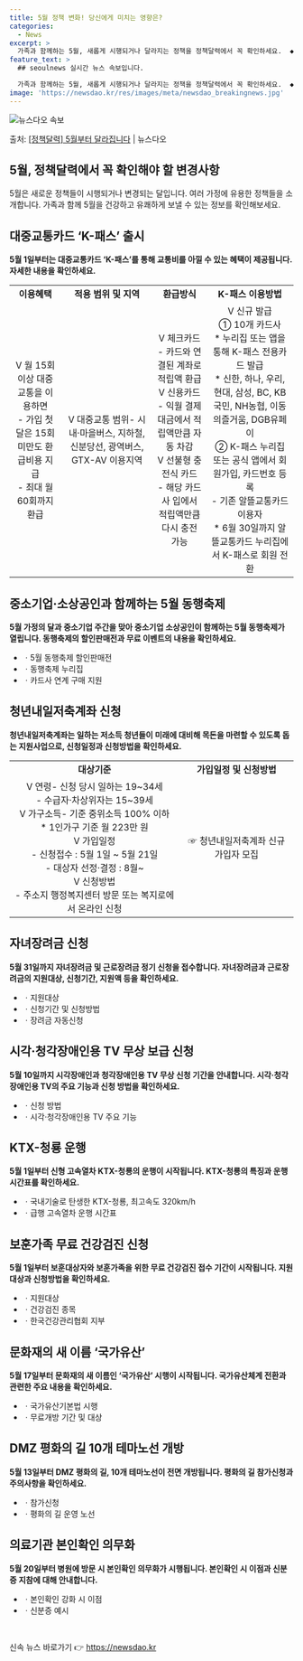 ```yaml
---
title: 5월 정책 변화! 당신에게 미치는 영향은?
categories:
  - News
excerpt: >
  가족과 함께하는 5월, 새롭게 시행되거나 달라지는 정책을 정책달력에서 꼭 확인하세요.  ◆ 대중교통카드 K-…
feature_text: >
  ## seoulnews 실시간 뉴스 속보입니다.

  가족과 함께하는 5월, 새롭게 시행되거나 달라지는 정책을 정책달력에서 꼭 확인하세요.  ◆ 대중교통카드 K-…
image: 'https://newsdao.kr/res/images/meta/newsdao_breakingnews.jpg'
---
```


![뉴스다오 속보](https://newsdao.kr/res/images/meta/newsdao_breakingnews.jpg)

<p>출처: <a href="https://newsdao.kr/3746" rel="dofollow">[정책달력] 5월부터 달라집니다</a> | 뉴스다오</p>

<h2 data-ke-size="size26">5월, 정책달력에서 꼭 확인해야 할 변경사항</h2>
<p data-ke-size="size16">5월은 새로운 정책들이 시행되거나 변경되는 달입니다. 여러 가정에 유용한 정책들을 소개합니다. 가족과 함께 5월을 건강하고 유쾌하게 보낼 수 있는 정보를 확인해보세요.</p>

<h2 data-ke-size="size24">대중교통카드 ‘K-패스’ 출시</h2>
<p data-ke-size="size16"><b>5월 1일부터는 대중교통카드 ‘K-패스’를 통해 교통비를 아낄 수 있는 혜택이 제공됩니다. 자세한 내용을 확인하세요.</b></p>

<table>
  <tr>
    <td style="text-align: center; height: 17px;"><b>이용혜택</b></td>
    <td style="text-align: center; height: 17px;"><b>적용 범위 및 지역</b></td>
    <td style="text-align: center; height: 17px;"><b>환급방식</b></td>
    <td style="text-align: center; height: 17px;"><b>K-패스 이용방법</b></td>
  </tr>
  <tr>
    <td style="text-align: center; height: 17px;">V 월 15회 이상 대중교통을 이용하면<br> - 가입 첫 달은 15회 미만도 환급비용 지급<br> - 최대 월 60회까지 환급</td>
    <td style="text-align: center; height: 17px;">V 대중교통 범위- 시내·마을버스, 지하철, 신분당선, 광역버스, GTX-AV 이용지역</td>
    <td style="text-align: center; height: 17px;">V 체크카드<br> - 카드와 연결된 계좌로 적립액 환급<br> V 신용카드<br> - 익월 결제대금에서 적립액만큼 자동 차감<br> V 선불형 충전식 카드<br> - 해당 카드사 입에서 적립액만큼 다시 충전 가능</td>
    <td style="text-align: center; height: 17px;">V 신규 발급<br> ① 10개 카드사<br> * 누리집 또는 앱을 통해 K-패스 전용카드 발급<br> * 신한, 하나, 우리, 현대, 삼성, BC, KB국민, NH농협, 이동의즐거움, DGB유페이<br> ② K-패스 누리집 또는 공식 앱에서 회원가입, 카드번호 등록<br> - 기존 알뜰교통카드 이용자<br> * 6월 30일까지 알뜰교통카드 누리집에서 K-패스로 회원 전환</td>
  </tr>
</table>

<h2 data-ke-size="size24">중소기업·소상공인과 함께하는 5월 동행축제</h2>
<p data-ke-size="size16"><b>5월 가정의 달과 중소기업 주간을 맞아 중소기업 소상공인이 함께하는 5월 동행축제가 열립니다. 동행축제의 할인판매전과 무료 이벤트의 내용을 확인하세요.</b></p>

<ul>
  <li>ㆍ5월 동행축제 할인판매전</li>
  <li>ㆍ동행축제 누리집</li>
  <li>ㆍ카드사 연계 구매 지원</li>
</ul>

<h2 data-ke-size="size24">청년내일저축계좌 신청</h2>
<p data-ke-size="size16"><b>청년내일저축계좌는 일하는 저소득 청년들이 미래에 대비해 목돈을 마련할 수 있도록 돕는 지원사업으로, 신청일정과 신청방법을 확인하세요.</b></p>

<table>
  <tr>
    <td style="text-align: center; height: 17px;"><b>대상기준</b></td>
    <td style="text-align: center; height: 17px;"><b>가입일정 및 신청방법</b></td>
  </tr>
  <tr>
    <td style="text-align: center; height: 17px;">V 연령- 신청 당시 일하는 19~34세<br> - 수급자·차상위자는 15~39세<br> V 가구소득- 기준 중위소득 100% 이하<br> * 1인가구 기준 월 223만 원<br> V 가입일정<br> - 신청접수 : 5월 1일 ~ 5월 21일<br> - 대상자 선정·결정 : 8월~<br> V 신청방법<br> - 주소지 행정복지센터 방문 또는 복지로에서 온라인 신청</td>
    <td style="text-align: center; height: 17px;">☞ 청년내일저축계좌 신규 가입자 모집</td>
  </tr>
</table>

<h2 data-ke-size="size24">자녀장려금 신청</h2>
<p data-ke-size="size16"><b>5월 31일까지 자녀장려금 및 근로장려금 정기 신청을 접수합니다. 자녀장려금과 근로장려금의 지원대상, 신청기간, 지원액 등을 확인하세요.</b></p>

<ul>
  <li>ㆍ지원대상</li>
  <li>ㆍ신청기간 및 신청방법</li>
  <li>ㆍ장려금 자동신청</li>
</ul>

<h2 data-ke-size="size24">시각·청각장애인용 TV 무상 보급 신청</h2>
<p data-ke-size="size16"><b>5월 10일까지 시각장애인과 청각장애인용 TV 무상 신청 기간을 안내합니다. 시각·청각장애인용 TV의 주요 기능과 신청 방법을 확인하세요.</b></p>

<ul>
  <li>ㆍ신청 방법</li>
  <li>ㆍ시각·청각장애인용 TV 주요 기능</li>
</ul>

<h2 data-ke-size="size24">KTX-청룡 운행</h2>
<p data-ke-size="size16"><b>5월 1일부터 신형 고속열차 KTX-청룡의 운행이 시작됩니다. KTX-청룡의 특징과 운행 시간표를 확인하세요.</b></p>

<ul>
  <li>ㆍ국내기술로 탄생한 KTX-청룡, 최고속도 320km/h</li>
  <li>ㆍ급행 고속열차 운행 시간표</li>
</ul>

<h2 data-ke-size="size24">보훈가족 무료 건강검진 신청</h2>
<p data-ke-size="size16"><b>5월 1일부터 보훈대상자와 보훈가족을 위한 무료 건강검진 접수 기간이 시작됩니다. 지원대상과 신청방법을 확인하세요.</b></p>

<ul>
  <li>ㆍ지원대상</li>
  <li>ㆍ건강검진 종목</li>
  <li>ㆍ한국건강관리협회 지부</li>
</ul>

<h2 data-ke-size="size24">문화재의 새 이름 ‘국가유산’</h2>
<p data-ke-size="size16"><b>5월 17일부터 문화재의 새 이름인 ‘국가유산’ 시행이 시작됩니다. 국가유산체계 전환과 관련한 주요 내용을 확인하세요.</b></p>

<ul>
  <li>ㆍ국가유산기본법 시행</li>
  <li>ㆍ무료개방 기간 및 대상</li>
</ul>

<h2 data-ke-size="size24">DMZ 평화의 길 10개 테마노선 개방</h2>
<p data-ke-size="size16"><b>5월 13일부터 DMZ 평화의 길, 10개 테마노선이 전면 개방됩니다. 평화의 길 참가신청과 주의사항을 확인하세요.</b></p>

<ul>
  <li>ㆍ참가신청</li>
  <li>ㆍ평화의 길 운영 노선</li>
</ul>

<h2 data-ke-size="size24">의료기관 본인확인 의무화</h2>
<p data-ke-size="size16"><b>5월 20일부터 병원에 방문 시 본인확인 의무화가 시행됩니다. 본인확인 시 이점과 신분증 지참에 대해 안내합니다.</b></p>

<ul>
  <li>ㆍ본인확인 강화 시 이점</li>
  <li>ㆍ신분증 예시</li>
</ul>
<p data-ke-size="size16">&nbsp;</p> 

신속 뉴스 바로가기 👉 <a href="https://newsdao.kr" rel="dofollow">https://newsdao.kr</a>


